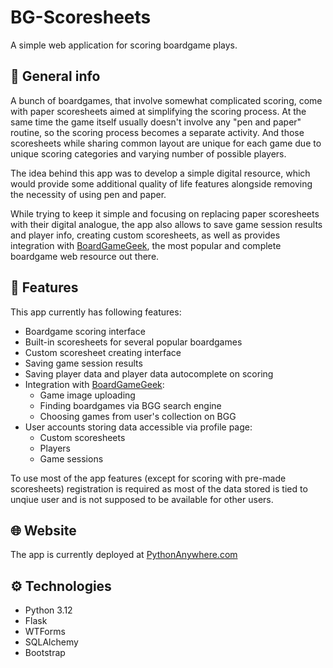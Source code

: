 # BG-Scoresheets

A simple web application for scoring boardgame plays.

## 📖 General info

A bunch of boardgames, that involve somewhat complicated scoring, come with paper scoresheets aimed at simplifying the scoring process.
At the same time the game itself usually doesn't involve any "pen and paper" routine, so the scoring process becomes a separate activity.
And those scoresheets while sharing common layout are unique for each game due to unique scoring categories and varying number of possible players.

The idea behind this app was to develop a simple digital resource, which would provide some additional quality of life features alongside removing the necessity of using pen and paper.

While trying to keep it simple and focusing on replacing paper scoresheets with their digital analogue, the app also allows to save game session results and player info, creating custom scoresheets, as well as
provides integration with [BoardGameGeek](https://boardgamegeek.com/), the most popular and complete boardgame web resource out there.

## 📝 Features

This app currently has following features:

- Boardgame scoring interface
- Built-in scoresheets for several popular boardgames
- Custom scoresheet creating interface
- Saving game session results
- Saving player data and player data autocomplete on scoring
- Integration with [BoardGameGeek](https://boardgamegeek.com/):
    * Game image uploading
    * Finding boardgames via BGG search engine
    * Choosing games from user's collection on BGG
- User accounts storing data accessible via profile page:
    * Custom scoresheets
    * Players
    * Game sessions

To use most of the app features (except for scoring with pre-made scoresheets) registration is required as most of the data stored is tied to unqiue user and is not supposed to be available for other users.

## 🌐 Website

The app is currently deployed at [PythonAnywhere.com](https://bgscoresheets.pythonanywhere.com)

## ⚙️ Technologies

- Python 3.12
- Flask
- WTForms
- SQLAlchemy
- Bootstrap

## 
